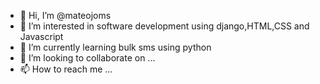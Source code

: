- 👋 Hi, I’m @mateojoms
- 👀 I’m interested in software development using django,HTML,CSS and Javascript
- 🌱 I’m currently learning bulk sms using python
- 💞️ I’m looking to collaborate on ...
- 📫 How to reach me ...

<!---
mateojoms/mateojoms is a ✨ special ✨ repository because its `README.md` (this file) appears on your GitHub profile.
You can click the Preview link to take a look at your changes.
--->
